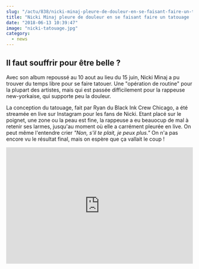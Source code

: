 ```yaml
--- 
slug: "/actu/838/nicki-minaj-pleure-de-douleur-en-se-faisant-faire-un-tatouage-video"
title: "Nicki Minaj pleure de douleur en se faisant faire un tatouage ! (VIDEO)"
date: "2018-06-13 10:39:47"
image: "nicki-tatouage.jpg"
category:
  - news
---
```

<h2>Il faut souffrir pour être belle ?</h2>

<p>Avec son album repoussé au 10 aout au lieu du 15 juin, Nicki Minaj a pu trouver du temps libre pour se faire tatouer. Une "opération de routine" pour la plupart des artistes, mais qui est passée difficilement pour la rappeuse new-yorkaise, qui supporte peu la douleur.</p>

<p>La conception du tatouage, fait par Ryan du Black Ink Crew Chicago, a été streamée en live sur Instagram pour les fans de Nicki. Etant placé sur le poignet, une zone ou la peau est fine, la rappeuse a eu beauocup de mal à retenir ses larmes, jusqu'au moment où elle a carrément pleurée en live. On peut même l'entendre crier <em>"Non, s'il te plait, je peux plus."</em> On n'a pas encore vu le résultat final, mais on espère que ça vallait le coup !</p>

<iframe width="100%" height="315" src="https://www.youtube.com/embed/_OPLDe4iMVI" frameborder="0" allow="autoplay; encrypted-media" allowfullscreen></iframe>
